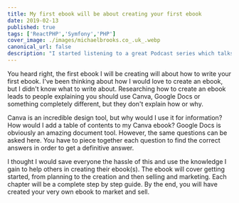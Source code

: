 ```yaml
---
title: My first ebook will be about creating your first ebook
date: 2019-02-13
published: true
tags: ['ReactPHP','Symfony','PHP']
cover_image: ./images/michaelbrooks.co_.uk_.webp
canonical_url: false
description: "I started listening to a great Podcast series which talks a lot about different PHP and server technologies and on one of the later episodes, they talk about ReactPHP."
---
```


You heard right, the first ebook I will be creating will about how to write your first ebook. I've been thinking about how I would love to create an ebook, but I didn't know what to write about. Researching how to create an ebook leads to people explaining you should use Canva, Google Docs or something completely different, but they don't explain how or why.

Canva is an incredible design tool, but why would I use it for information? How would I add a table of contents to my Canva ebook? Google Docs is obviously an amazing document tool. However, the same questions can be asked here. You have to piece together each question to find the correct answers in order to get a definitive answer.

I thought I would save everyone the hassle of this and use the knowledge I gain to help others in creating their ebook(s). The ebook will cover getting started, from planning to the creation and then selling and marketing. Each chapter will be a complete step by step guide. By the end, you will have created your very own ebook to market and sell.
